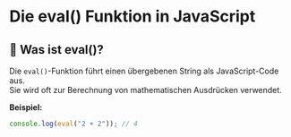 # Die eval() Funktion in JavaScript

## 🔹 Was ist eval()?
Die `eval()`-Funktion führt einen übergebenen String als JavaScript-Code aus.  
Sie wird oft zur Berechnung von mathematischen Ausdrücken verwendet.

**Beispiel:**
```js
console.log(eval("2 + 2")); // 4
